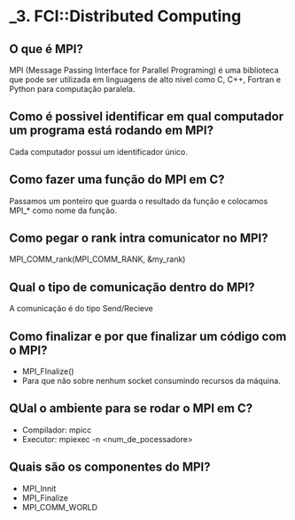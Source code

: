 # _3. FCI::Distributed Computing

## O que é MPI?
MPI (Message Passing Interface for Parallel Programing) é uma biblioteca que pode ser utilizada em linguagens de alto nível como C, C++, Fortran e Python para computação paralela.

## Como é possivel identificar em qual computador um programa está rodando em MPI?
Cada computador possui um identificador único.

## Como fazer uma função do MPI em C?
Passamos um ponteiro que guarda o resultado da função e colocamos MPI_* como nome da função.

## Como pegar o rank intra comunicator no MPI?
MPI_COMM_rank(MPI_COMM_RANK, &my_rank)

## Qual o tipo de comunicação dentro do MPI?
A comunicação é do tipo Send/Recieve

## Como finalizar e por que finalizar um código com o MPI?
- MPI_FInalize()
- Para que não sobre nenhum socket consumindo recursos da máquina.

## QUal o ambiente para se rodar o MPI em C?
- Compilador: mpicc
- Executor: mpiexec -n <num_de_pocessadore> <exec>

## Quais são os componentes do MPI?
- MPI_Innit
- MPI_Finalize
- MPI_COMM_WORLD 